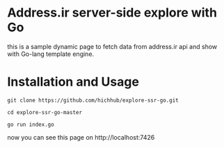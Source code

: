 # Address.ir server-side explore with Go
this is a sample dynamic page to fetch data from address.ir api and show with Go-lang template engine.
# Installation and Usage
`git clone https://github.com/hichhub/explore-ssr-go.git`

`cd explore-ssr-go-master`

`go run index.go`

now you can see this page on http://localhost:7426
